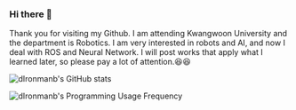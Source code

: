 ### Hi there 👋
Thank you for visiting my Github. I am attending Kwangwoon University and the department is Robotics. I am very interested in robots and AI, and now I deal with ROS and Neural Network. I will post works that apply what I learned later, so please pay a lot of attention.:laughing::laughing:

![dIronmanb's GitHub stats](https://github-readme-stats.vercel.app/api?username=dIronmanb&show_icons=true&theme=dark)


![dIronmanb's Programming Usage Frequency](https://github-readme-stats.vercel.app/api/top-langs/?username=dIronmanb&langs_count=8)


<!--
**dIronmanb/dIronmanb** is a ✨ _special_ ✨ repository because its `README.md` (this file) appears on your GitHub profile.

Here are some ideas to get you started:

- 🔭 I’m currently working on ...
- 🌱 I’m currently learning ...
- 👯 I’m looking to collaborate on ...
- 🤔 I’m looking for help with ...
- 💬 Ask me about ...
- 📫 How to reach me: ...
- 😄 Pronouns: ...
- ⚡ Fun fact: ...
-->
